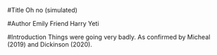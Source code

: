 #Title
Oh no (simulated)

#Author
Emily Friend
Harry Yeti

#Introduction
Things were going very badly.
As confirmed by Micheal (2019) and Dickinson (2020).
